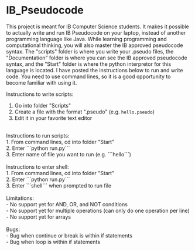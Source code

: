 # IB_Pseudocode

This project is meant for IB Computer Science students. It makes it possible to actually write and run IB Pseudocode on your laptop, instead of another programming language like Java. While learning programming and computational thinking, you will also master the IB approved pseudocode syntax. The "scripts" folder is where you write your .pseudo files, the "Documentation" folder is where you can see the IB approved pseudocode syntax, and the "Start" folder is where the python interpretor for this language is located. I have posted the instructions below to run and write code. You need to use command lines, so it is a good opportunity to become familiar with using it. <br/>

Instructions to write scripts: <br/>
1. Go into folder "Scripts"  <br/>
2. Create a file with the format ".pseudo" (e.g. ```hello.pseudo```) <br/>
3. Edit it in your favorite text editor <br/>

<br/>
Instructions to run scripts: <br/>
1. From command lines, cd into folder "Start" <br/>
2. Enter ```python run.py``` <br/>
3. Enter name of file you want to run (e.g. ```hello```) <br/>

<br/>
Instructions to enter shell: <br/>
1. From command lines, cd into folder "Start" <br/>
2. Enter ```python run.py``` <br/>
3. Enter ```shell``` when prompted to run file <br/>

<br/>
Limitations: <br/>
- No support yet for AND, OR, and NOT conditions <br/>
- No support yet for multiple operations (can only do one operation per line) <br/>
- No support yet for arrays<br/>

<br/>
Bugs: <br/>
- Bug when continue or break is within if statements <br/>
- Bug when loop is within if statements <br/>

